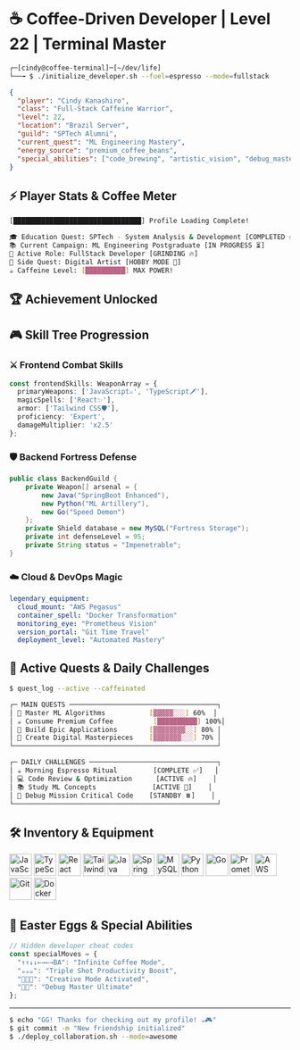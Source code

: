 # ☕ Coffee-Driven Developer | Level 22 | Terminal Master

```bash
┌─[cindy@coffee-terminal]─[~/dev/life]
└──╼ $ ./initialize_developer.sh --fuel=espresso --mode=fullstack
```

```json
{
  "player": "Cindy Kanashiro",
  "class": "Full-Stack Caffeine Warrior",
  "level": 22,
  "location": "Brazil Server",
  "guild": "SPTech Alumni",
  "current_quest": "ML Engineering Mastery",
  "energy_source": "premium_coffee_beans",
  "special_abilities": ["code_brewing", "artistic_vision", "debug_mastery"]
}
```

<!-- <img align="right" src="https://user-images.githubusercontent.com/89213698/236698674-b1d236c2-f5cd-405c-9b51-ed37b5ac10e7.gif" height="350px" width="350px"> -->

## ⚡ Player Stats & Coffee Meter

```bash
[████████████████████████████████] Profile Loading Complete!

🎓 Education Quest: SPTech - System Analysis & Development [COMPLETED ✅]
📚 Current Campaign: ML Engineering Postgraduate [IN PROGRESS ⏳]
💼 Active Role: FullStack Developer [GRINDING 🔥]
🎨 Side Quest: Digital Artist [HOBBY MODE 🎯]
☕ Caffeine Level: [██████████] MAX POWER!
```

## 🏆 Achievement Unlocked

<!-- ```coffee
class CaffeinatedDeveloper extends Player {
    constructor() {
        super();
        this.achievements = [
            "🎓 Graduate Warrior - Systems Development Mastery",
            "☕ Coffee Connoisseur - 1000+ cups consumed",
            "🎨 Creative Multiclass - Art + Code Hybrid",
            "🚀 Full-Stack Explorer - Frontend & Backend Domains",
            "🧠 ML Apprentice - Neural Network Novice"
        ];
        this.xp = 999999;
        this.energy = this.coffee_level * 10;
    }
    
    levelUp() {
        this.coffee_level++;
        return this.skills.map(skill => skill.enhance());
    }
}
``` -->

## 🎮 Skill Tree Progression

### ⚔️ Frontend Combat Skills
```typescript
const frontendSkills: WeaponArray = {
  primaryWeapons: ['JavaScript⚔️', 'TypeScript🗡️'],
  magicSpells: ['React✨'],
  armor: ['Tailwind CSS🛡️'],
  proficiency: 'Expert',
  damageMultiplier: 'x2.5'
};
```

### 🛡️ Backend Fortress Defense
```java
public class BackendGuild {
    private Weapon[] arsenal = {
        new Java("SpringBoot Enhanced"),
        new Python("ML Artillery"),
        new Go("Speed Demon")
    };
    private Shield database = new MySQL("Fortress Storage");
    private int defenseLevel = 95;
    private String status = "Impenetrable";
}
```

### ☁️ Cloud & DevOps Magic
```yaml
legendary_equipment:
  cloud_mount: "AWS Pegasus"
  container_spell: "Docker Transformation"
  monitoring_eye: "Prometheus Vision"
  version_portal: "Git Time Travel"
  deployment_level: "Automated Mastery"
```

## 🎯 Active Quests & Daily Challenges

```bash
$ quest_log --active --caffeinated

┌─ MAIN QUESTS ─────────────────────────────────────┐
│ 🧠 Master ML Algorithms           [▓▓▓▓▓░░░] 60%  │
│ ☕ Consume Premium Coffee          [██████████] 100%│
│ 🚀 Build Epic Applications        [▓▓▓▓▓▓▓▓░░] 80% │
│ 🎨 Create Digital Masterpieces    [▓▓▓▓▓▓▓░░░] 70% │
└───────────────────────────────────────────────────┘

┌─ DAILY CHALLENGES ────────────────────────────────┐
│ ☕ Morning Espresso Ritual         [COMPLETE ✅]   │
│ 💻 Code Review & Optimization      [ACTIVE 🔥]    │
│ 📚 Study ML Concepts              [ACTIVE 📖]    │
│ 🎯 Debug Mission Critical Code    [STANDBY ⏸️]    │
└───────────────────────────────────────────────────┘
```

<!-- ## 📊 Combat Performance Analytics

```
┌─ DEVELOPER COMBAT STATS ──────────────────────────┐
│                                                   │
│  ☕ Coffee-to-Code Efficiency  [██████████] 100%  │
│  🐛 Bug Slaying Accuracy      [████████░░]  85%  │
│  🚀 Feature Deployment Speed  [█████████░]  90%  │
│  🎨 Creative Problem Solving  [███████░░░]  75%  │
│  🤝 Team Collaboration XP     [█████████░]  95%  │
│  🧠 ML Algorithm Mastery      [██████░░░░]  60%  │
│                                                   │
└───────────────────────────────────────────────────┘
``` -->

## 🛠️ Inventory & Equipment

<p align="left">
  <img alt="JavaScript" src="https://raw.githubusercontent.com/devicons/devicon/master/icons/javascript/javascript-plain.svg" width="40" title="Primary Weapon"/>
  <img alt="TypeScript" src="https://raw.githubusercontent.com/devicons/devicon/master/icons/typescript/typescript-plain.svg" width="40" title="Enhanced Blade"/>
  <img alt="React" src="https://raw.githubusercontent.com/devicons/devicon/master/icons/react/react-original.svg" width="40" title="Magic Spell"/>
  <img alt="Tailwind" src="https://cdn.jsdelivr.net/gh/devicons/devicon@latest/icons/tailwindcss/tailwindcss-original.svg" width="40" title="Style Armor"/>
  <img alt="Java" src="https://raw.githubusercontent.com/devicons/devicon/master/icons/java/java-original.svg" width="40" title="Heavy Artillery"/>
  <img alt="Spring" src="https://cdn.jsdelivr.net/gh/devicons/devicon@latest/icons/spring/spring-original.svg" width="40" title="Framework Shield"/>
  <img alt="MySQL" src="https://cdn.jsdelivr.net/gh/devicons/devicon/icons/mysql/mysql-original-wordmark.svg" width="40" title="Data Fortress"/>
  <img alt="Python" src="https://cdn.jsdelivr.net/gh/devicons/devicon/icons/python/python-original.svg" width="40" title="ML Wand"/>
  <img alt="Go" src="https://cdn.jsdelivr.net/gh/devicons/devicon@latest/icons/go/go-original.svg" width="40" title="Speed Boost"/>
  <img alt="Prometheus" src="https://cdn.jsdelivr.net/gh/devicons/devicon@latest/icons/prometheus/prometheus-original.svg" width="40" title="Monitoring Eye"/>
  <img alt="AWS" src="https://cdn.jsdelivr.net/gh/devicons/devicon@latest/icons/amazonwebservices/amazonwebservices-original-wordmark.svg" width="40" title="Cloud Mount"/>
  <img alt="Git" src="https://cdn.jsdelivr.net/gh/devicons/devicon/icons/git/git-original.svg" width="40" title="Time Portal"/>
  <img alt="Docker" src="https://cdn.jsdelivr.net/gh/devicons/devicon@latest/icons/docker/docker-original.svg" width="40" title="Container Magic"/>
</p>

<!-- ## 🌟 Guild & Multiplayer Mode

```bash
$ guild_status --coffee-powered-devs

Guild: "Caffeine-Driven Coders"
Rank: Senior Developer Barista
Specialization: Full-Stack Coffee Brewing
```

**Looking for Party Members to:**
- 🚀 Raid complex codebases together
- ☕ Share legendary coffee brewing techniques  
- 🧠 Conquer ML algorithm dungeons
- 🎨 Create epic digital art collaborations
- 🏆 Unlock new technology achievements

**Response Time**: `while(coffee.available()) { reply_instantly(); }` ≈ 15-30 min -->

## 🎪 Easter Eggs & Special Abilities

```javascript
// Hidden developer cheat codes
const specialMoves = {
  "↑↑↓↓←→←→BA": "Infinite Coffee Mode",
  "☕☕☕": "Triple Shot Productivity Boost", 
  "🎨🎨🎨": "Creative Mode Activated",
  "🐛🔨": "Debug Master Ultimate"
};
```

<!-- <div> 
<a href="https://instagram.com/sky__blu3e" target="_blank"><img src="https://img.shields.io/badge/-Instagram-%23E4405F?style=for-the-badge&logo=instagram&logoColor=white" target="_blank"></a>
<a href="https://www.linkedin.com/in/cindy-kanashiro-gon%C3%A7alves-19055823a/"><img src="https://img.shields.io/badge/LinkedIn-0077B5?style=for-the-badge&logo=linkedin&logoColor=white" target="_blank"></a>
</div> -->

---

```bash
$ echo "GG! Thanks for checking out my profile! ☕🎮"
$ git commit -m "New friendship initialized"
$ ./deploy_collaboration.sh --mode=awesome
```

<!-- <div align="center">
<b>Player Visits</b> <br> 
<img align="center" src="https://profile-counter.glitch.me/{CindyKanashiro}/count.svg" />  -->
</div>